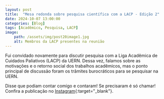 ```yaml
---
layout: post
title:  "Mesa redonda sobre pesquisa científica com a LACP - Edição 2"
date: 2024-10-07 13:00:00
categories: [Blog]
tags: [Acadêmico, Pesquisa, LACP]
image: 
    path: /assets/img/post20image1.jpg
    alt: Membros da LACP presentes na reunião
---
```


Fui convidado novamente para discutir pesquisa com a Liga Acadêmica de Cuidados Paliativos (LACP) da UERN. Dessa vez, falamos sobre as motivações e o retorno social dos trabalhos acadêmicos, mas o ponto principal de discussão foram os trâmites burocráticos para se pesquisar na UERN.

Disse que podiam contar comigo e contaram! Se precisaram é só chamar! Confira a publicação no [Instagram](https://www.instagram.com/p/DBHsofAu6-2/){:target="_blank"}.